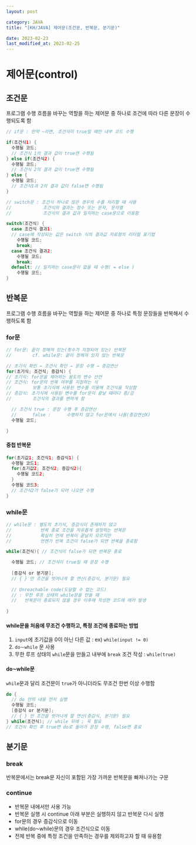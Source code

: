 ```yaml
---
layout: post

category: JAVA
title: "[KH/JAVA] 제어문(조건문, 반복문, 분기문)"

date: 2023-02-23
last_modified_at: 2023-02-25
---
```


# 제어문(control)

## 조건문
프로그램 수행 흐름을 바꾸는 역할을 하는 제어문 중 하나로 조건에 따라 다른 문장이 수행되도록 함

```java
// if문 : 만약 ~라면, 조건식이 true일 때만 내부 코드 수행

if(조건식1) { 
  수행될 코드;
  // 조건식 1의 결과 값이 true면 수행됨
} else if(조건식2) {
  수행될 코드;
  // 조건식 2의 결과 값이 true면 수행됨
} else {
  수행될 코드;
  // 조건식1과 2의 결과 값이 false면 수행됨
}
```

```java
// switch문 : 조건식 하나로 많은 경우의 수를 처리할 때 사용
//			  조건식의 결과는 정수 또는 문자, 문자열
//			  조건식의 결과 값과 일치하는 case문으로 이동함

switch(조건식) {
  case 조건식 결과1: 
  // case에 작성되는 값은 switch 식의 결과값 자료형의 리터럴 표기법
    수행될 코드;
    break;
  case 조건식 결과2:
    수행될 코드;
    break;
  default: // 일치하는 case문이 없을 때 수행( = else )
    수행될 코드;
}
```

## 반복문
프로그램 수행 흐름을 바꾸는 역할을 하는 제어문 중 하나로 특정 문장들을 반복해서 수행하도록 함

### for문
```java
// for문: 끝이 정해져 있는(횟수가 지정되어 있는) 반복문
// 		  cf. while문: 끝이 정해져 있지 않는 반복문

// 초기식 확인 → 조건식 확인 → 문장 수행 → 증감연산
for(초기식; 조건식; 증감식) {
// 초기식: for문을 제어하는 용도의 변수 선언
// 조건식: for문의 반복 여부를 지정하는 식
//        보통 초기식에 사용된 변수를 이용해 조건식을 작성함
// 증감식: 초기식에 사용된 변수를 for문이 끝날 때마다 증/감
//        조건식의 결과를 변하게 함

  // 조건식 true : 문장 수행 후 증감연산
  //      false :      수행하지 않고 for문에서 나옴(증감연산X)
  수행될 코드;

}
```

#### 중첩 반복문

```java
for(초기값1; 조건식1; 증감식1) {
  수행될 코드1;
  for(초기값2; 조건식2; 증감식2){
    수행될 코드2;
  }
  수행될 코드3;
  // 조건식2가 false가 되어 나오면 수행
}
```

### while문
```java
// while문 : 별도의 초기식, 증감식이 존재하지 않고
//           반복 종료 조건을 자유롭게 설정하는 반복문
//           확실히 언제 반복이 끝날지 모르지만
//           언젠가 반복 조건이 false가 되면 반복을 종료함

while(조건식){ // 조건식이 false가 되면 반복문 종료

  수행될 코드; // 조건식이 true일 때 문장 수행
  
  [증감식 or 분기문]; 
  // { } 안 조건을 벗어나게 할 연산(증감식, 분기문) 필요
  
  // Unreachable code(도달할 수 없는 코드)
  // : 무한 루프 상태의 while문을 만들 때
  //   반복문이 종료되지 않을 경우 이후에 작성한 코드에 에러 발생
  
}
```

#### while문을 처음에 무조건 수행하고, 특정 조건에 종료하는 방법
 1. `input`에 초기값을 0이 아닌 다른 값 : ex) `while(input != 0)`
 2. `do⁓while` 문 사용
 3. 무한 루프 상태의 `while`문을 만들고 내부에 `break` 조건 작성 : `while(true)`

#### do⁓while문
`while`문과 달리 조건문이 `true`가 아니더라도 무조건 한번 이상 수행함

```java
do { 
  // do 안의 내용 먼저 실행
  수행될 코드;
  [증감식 or 분기문]; 
  // { } 안 조건을 벗어나게 할 연산(증감식, 분기문) 필요
} while(조건식); // while 뒤에 ; 꼭 필요
// 조건식 확인 후 true면 do로 돌아가 문장 수행, false면 종료
```

## 분기문

### break
반복문에서는 break문 자신이 포함된 가장 가까운 반복문을 빠져나가는 구문 

### continue
- 반복문 내에서만 사용 가능
- 반복문 실행 시 continue 아래 부분은 실행하지 않고 반복문 다시 실행
- for문의 경우 증감식으로 이동
- while(do⁓while)문의 경우 조건식으로 이동
- 전체 반복 중에 특정 조건을 만족하는 경우를 제외하고자 할 때 유용함

